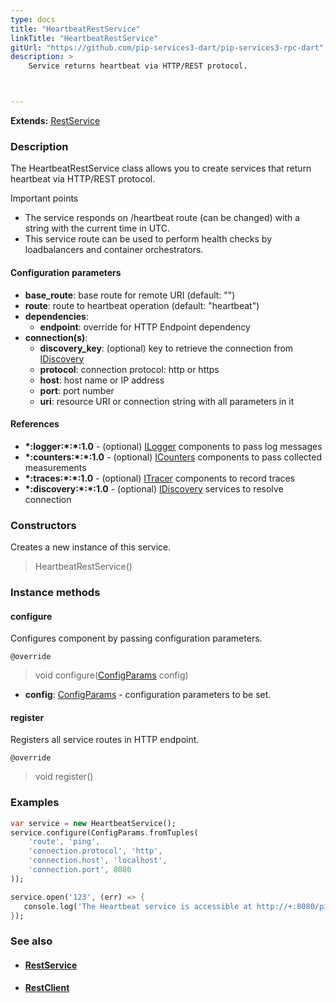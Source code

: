 ```yaml
---
type: docs
title: "HeartbeatRestService"
linkTitle: "HeartbeatRestService"
gitUrl: "https://github.com/pip-services3-dart/pip-services3-rpc-dart"
description: >
    Service returns heartbeat via HTTP/REST protocol.



---
```


**Extends:** [RestService](../rest_service)

### Description

The HeartbeatRestService class allows you to create services that return heartbeat via HTTP/REST protocol. 

Important points

- The service responds on /heartbeat route (can be changed) with a string with the current time in UTC.
- This service route can be used to perform health checks by loadbalancers and container orchestrators.

#### Configuration parameters

- **base_route**: base route for remote URI (default: "")
- **route**: route to heartbeat operation (default: "heartbeat")
- **dependencies**:
    - **endpoint**: override for HTTP Endpoint dependency
- **connection(s)**:           
    - **discovery_key**: (optional) key to retrieve the connection from [IDiscovery](../../../components/connect/idiscovery)
    - **protocol**: connection protocol: http or https
    - **host**: host name or IP address
    - **port**: port number
    - **uri**: resource URI or connection string with all parameters in it


#### References

- **\*:logger:\*:\*:1.0** - (optional) [ILogger](../../../components/log/ilogger) components to pass log messages
- **\*:counters:\*:\*:1.0** - (optional) [ICounters](../../../components/count/icounters) components to pass collected measurements
- **\*:traces:\*:\*:1.0** - (optional) [ITracer](../../../components/trace/itracer) components to record traces
- **\*:discovery:\*:\*:1.0** - (optional) [IDiscovery](../../../components/connect/idiscovery) services to resolve connection

### Constructors
Creates a new instance of this service.
> HeartbeatRestService()

### Instance methods

#### configure
Configures component by passing configuration parameters.

`@override`
> void configure([ConfigParams](../../../commons/config/config_params) config)

- **config**: [ConfigParams](../../../commons/config/config_params) - configuration parameters to be set.


#### register
Registers all service routes in HTTP endpoint.

`@override`
> void register()



### Examples

```dart
var service = new HeartbeatService();
service.configure(ConfigParams.fromTuples(
    'route', 'ping',
    'connection.protocol', 'http',
    'connection.host', 'localhost',
    'connection.port', 8080
));

service.open('123', (err) => {
   console.log('The Heartbeat service is accessible at http://+:8080/ping');
});
```

### See also
- #### [RestService](../rest_service)
- #### [RestClient](../../clients/rest_client)
